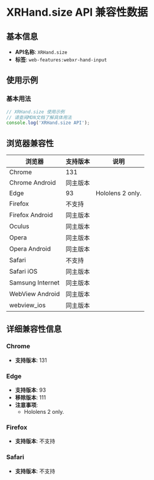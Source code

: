 # XRHand.size API 兼容性数据

## 基本信息

- **API名称**: `XRHand.size`
- **标签**: `web-features:webxr-hand-input`

## 使用示例

### 基本用法

```javascript
// XRHand.size 使用示例
// 请查阅MDN文档了解具体用法
console.log('XRHand.size API');
```

## 浏览器兼容性

| 浏览器 | 支持版本 | 说明 |
|--------|----------|------|
| Chrome | 131 |  |
| Chrome Android | 同主版本 |  |
| Edge | 93 | Hololens 2 only. |
| Firefox | 不支持 |  |
| Firefox Android | 同主版本 |  |
| Oculus | 同主版本 |  |
| Opera | 同主版本 |  |
| Opera Android | 同主版本 |  |
| Safari | 不支持 |  |
| Safari iOS | 同主版本 |  |
| Samsung Internet | 同主版本 |  |
| WebView Android | 同主版本 |  |
| webview_ios | 同主版本 |  |

## 详细兼容性信息

### Chrome

- **支持版本**: 131

### Edge

- **支持版本**: 93
- **移除版本**: 111
- **注意事项**:
  - Hololens 2 only.

### Firefox

- **支持版本**: 不支持

### Safari

- **支持版本**: 不支持

